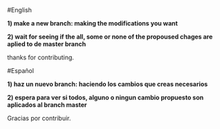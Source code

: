 #English

**1) make a new branch: making the modifications you want**

**2) wait for seeing if the all, some or none of the propoused chages are aplied to de master branch**

thanks for contributing.

#Español

**1) haz un nuevo branch: haciendo los cambios que creas necesarios**

**2) espera para ver si todos, alguno o ningun cambio propuesto son aplicados al branch master**

Gracias por contribuir.
